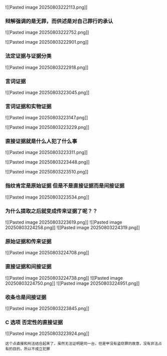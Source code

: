 ![[Pasted image 20250803222113.png]]
### 辩解强调的是无罪，而供述是对自己罪行的承认

![[Pasted image 20250803222752.png]]


![[Pasted image 20250803222901.png]]

### 法定证据与证据分类
![[Pasted image 20250803222918.png]]

### 言词证据
![[Pasted image 20250803223045.png]]

### 言词证据和实物证据
![[Pasted image 20250803223147.png]]

![[Pasted image 20250803223229.png]]
### 直接证据就是什么人犯了什么事
![[Pasted image 20250803223311.png]]


![[Pasted image 20250803223448.png]]

![[Pasted image 20250803223510.png]]
### 指纹肯定是原始证据 但是不是直接证据而是间接证据

![[Pasted image 20250803223534.png]]
### 为什么提取之后就变成传来证据了呢？？
![[Pasted image 20250803223619.png]]
![[Pasted image 20250803224258.png]]
![[Pasted image 20250803224319.png]]

### 原始证据和传来证据

![[Pasted image 20250803224708.png]]
### 直接证据和间接证据
![[Pasted image 20250803224738.png]]
![[Pasted image 20250803224750.png]]
![[Pasted image 20250803224951.png]]

### 收条也是间接证据

![[Pasted image 20250803223845.png]]


### C 选项 否定性的直接证据 
![[Pasted image 20250803223924.png]]
```
这个点直接和刑法结合起来了，虽然无法证明是同一台，但是甲没有盗窃罪的故意，没有非法占有的目的，所以不成立犯罪
```

